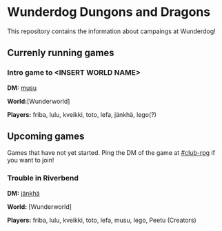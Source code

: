 # Wunderdog Dungons and Dragons

This repository contains the information about campaings at Wunderdog!


## Currenly running games

### Intro game to \<INSERT WORLD NAME\>
**DM:** [musu] 

**World:**[Wunderworld] 

**Players:** friba, lulu, kveikki, toto, lefa, jänkhä, lego(?) 

## Upcoming games
Games that have not yet started. Ping the DM of the game at [#club-rpg] if
you want to join!

### Trouble in Riverbend
**DM:** [jänkhä] 

**World:** [Wunderworld]

**Players:** friba, lulu, kveikki, toto, lefa, musu, lego, Peetu (Creators) 

[jänkhä]: https://wunderdog.slack.com/team/U01FB70V17H
[musu]: https://wunderdog.slack.com/team/U01R7T0GRDZ
[#club-rpg]: https://wunderdog.slack.com/archives/C0A9YTLLR

